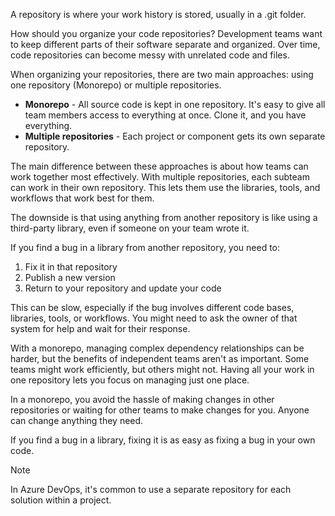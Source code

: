 A repository is where your work history is stored, usually in a .git folder.

How should you organize your code repositories? Development teams want to keep different parts of their software separate and organized. Over time, code repositories can become messy with unrelated code and files.

When organizing your repositories, there are two main approaches: using one repository (Monorepo) or multiple repositories.

- **Monorepo** - All source code is kept in one repository. It's easy to give all team members access to everything at once. Clone it, and you have everything.
- **Multiple repositories** - Each project or component gets its own separate repository.

The main difference between these approaches is about how teams can work together most effectively. With multiple repositories, each subteam can work in their own repository. This lets them use the libraries, tools, and workflows that work best for them.

The downside is that using anything from another repository is like using a third-party library, even if someone on your team wrote it.

If you find a bug in a library from another repository, you need to:

1. Fix it in that repository
2. Publish a new version
3. Return to your repository and update your code

This can be slow, especially if the bug involves different code bases, libraries, tools, or workflows. You might need to ask the owner of that system for help and wait for their response.

With a monorepo, managing complex dependency relationships can be harder, but the benefits of independent teams aren't as important. Some teams might work efficiently, but others might not. Having all your work in one repository lets you focus on managing just one place.

In a monorepo, you avoid the hassle of making changes in other repositories or waiting for other teams to make changes for you. Anyone can change anything they need.

If you find a bug in a library, fixing it is as easy as fixing a bug in your own code.

> [!NOTE]
> In Azure DevOps, it's common to use a separate repository for each solution within a project.
